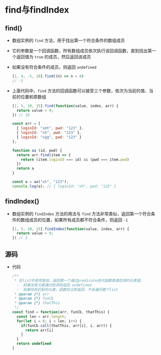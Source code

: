# find与findIndex

## find()

  - 数组实例的 `find` 方法，用于找出第一个符合条件的数组成员

  - 它的参数是一个回调函数，所有数组成员依次执行该回调函数，直到找出第一个返回值为 `true` 的成员，然后返回该成员

  - 如果没有符合条件的成员，则返回 `undefined`

    ```javascript
    [1, 4, -5, 10].find((n) => n < 0)
    // -5
    ```

  - 上面代码中，`find` 方法的回调函数可以接受三个参数，依次为当前的值、当前的位置和原数组

    ```javascript
    [1, 5, 10, 15].find(function(value, index, arr) {
      return value > 9;
    }) // 10
    ```

    ```javascript
    const arr = [
      { loginId: "xmt", pwd: "123" },
      { loginId: "xh", pwd: "123" },
      { loginId: "xgg", pwd: "123" }
    ];

    function aa (id, pwd) {
      return arr.find(item => {
        return (item.loginId === id) && (pwd === item.pwd)
      })
      return a
    }

    const a = aa("xh", "123");
    console.log(a); // { loginId: "xh", pwd: "123" }
    ```

## findIndex()

  - 数组实例的 `findIndex` 方法的用法与 `find` 方法非常类似，返回第一个符合条件的数组成员的位置，如果所有成员都不符合条件，则返回 `-1`

    ```javascript
    [1, 5, 10, 15].findIndex(function(value, index, arr) {
      return value > 9;
    }) // 2
    ```

## 源码

  - 代码

    ```javascript
    /**
     * 在list中逐项查找，返回第一个通过predicate迭代函数真值检测的元素值，
      -  如果没有元素通过检测则返回 undefined
      -  如果找到匹配的元素，函数将立即返回，不会遍历整个list
     * @param {*} arr
     * @param {*} funCb
     * @param {*} thatThis
     */
    const find = function(arr, funCb, thatThis) {
      const len = arr.length;
      for(let i = 0; i < len; i++) {
        if(funCb.call(thatThis, arr[i], i, arr)) {
          return arr[i]
        }
      }
      return undefined
    }
    ```
